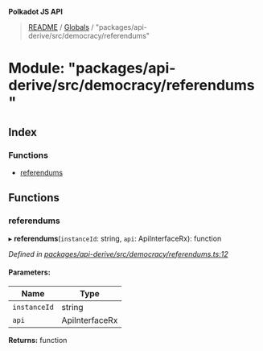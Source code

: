 **Polkadot JS API**

> [README](../README.md) / [Globals](../globals.md) / "packages/api-derive/src/democracy/referendums"

# Module: "packages/api-derive/src/democracy/referendums"

## Index

### Functions

* [referendums](_packages_api_derive_src_democracy_referendums_.md#referendums)

## Functions

### referendums

▸ **referendums**(`instanceId`: string, `api`: ApiInterfaceRx): function

*Defined in [packages/api-derive/src/democracy/referendums.ts:12](https://github.com/polkadot-js/api/blob/e055438c5/packages/api-derive/src/democracy/referendums.ts#L12)*

#### Parameters:

Name | Type |
------ | ------ |
`instanceId` | string |
`api` | ApiInterfaceRx |

**Returns:** function
